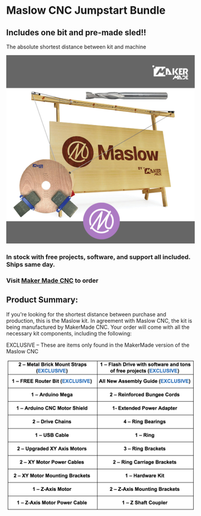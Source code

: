 # Maslow CNC Jumpstart Bundle

## Includes one bit and pre-made sled!!

The absolute shortest distance between kit and machine

![Maker Made Jump Start Kit](https://github.com/MaslowCommunityGarden/Maslow-CNC-Jumpstart-Bundle/blob/master/mainpicture.jpg)

### In stock with free projects, software, and support all included.  Ships same day. 

### Visit [Maker Made CNC](https://www.makermadecnc.com/shop) to order

## Product Summary:

If you're looking for the shortest distance between purchase and production, this is the Maslow kit.  In agreement with Maslow CNC, the kit is being manufactured by MakerMade CNC. Your order will come with all the necessary kit components, including the following: 

EXCLUSIVE – These are items only found in the MakerMade version of the Maslow CNC

![Jump Start Kit Contents](https://github.com/MaslowCommunityGarden/Maslow-CNC-Jumpstart-Bundle/blob/master/jumpStartKitContents.png)

